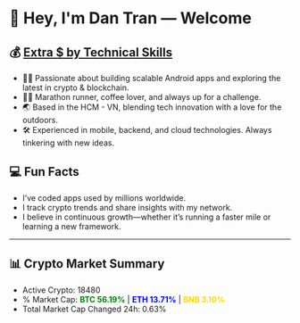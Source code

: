 # 👋 Hey, I'm Dan Tran — Welcome

## 💰 <a href="https://dantech.academy" target="_blank">Extra $ by Technical Skills</a>

- 🧑‍💻 Passionate about building scalable Android apps and exploring the latest in crypto & blockchain.
- 🏃‍♂️ Marathon runner, coffee lover, and always up for a challenge.
- 🌏 Based in the HCM - VN, blending tech innovation with a love for the outdoors.
- 🛠️ Experienced in mobile, backend, and cloud technologies. Always tinkering with new ideas.

## 💻 Fun Facts

- I’ve coded apps used by millions worldwide.
- I track crypto trends and share insights with my network.
- I believe in continuous growth—whether it’s running a faster mile or learning a new framework.

---

## 📊 Crypto Market Summary

- Active Crypto: 18480
- % Market Cap: <span style="color: green; font-weight: bold;">BTC 56.19%</span> | <span style="color: blue; font-weight: bold;">ETH 13.71%</span> | <span style="color: gold; font-weight: bold;">BNB 3.10%</span>
- Total Market Cap Changed 24h: 0.63%
